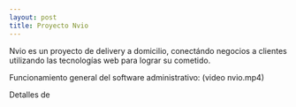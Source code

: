 ```yaml
---
layout: post
title: Proyecto Nvio
---
```

Nvio es un proyecto de delivery a domicilio, conectándo negocios a clientes utilizando
las tecnologías web para lograr su cometido.

Funcionamiento general del software administrativo:
(video nvio.mp4)

Detalles de 
